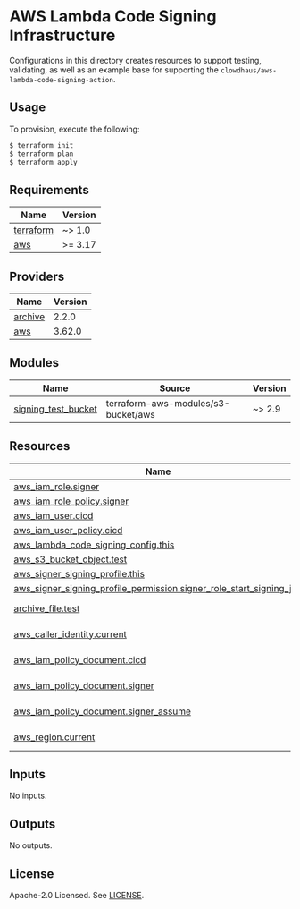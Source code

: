 # AWS Lambda Code Signing Infrastructure

Configurations in this directory creates resources to support testing, validating, as well as an example base for supporting the `clowdhaus/aws-lambda-code-signing-action`.

## Usage

To provision, execute the following:

```bash
$ terraform init
$ terraform plan
$ terraform apply
```

<!-- BEGINNING OF PRE-COMMIT-TERRAFORM DOCS HOOK -->
## Requirements

| Name | Version |
|------|---------|
| <a name="requirement_terraform"></a> [terraform](#requirement\_terraform) | ~> 1.0 |
| <a name="requirement_aws"></a> [aws](#requirement\_aws) | >= 3.17 |

## Providers

| Name | Version |
|------|---------|
| <a name="provider_archive"></a> [archive](#provider\_archive) | 2.2.0 |
| <a name="provider_aws"></a> [aws](#provider\_aws) | 3.62.0 |

## Modules

| Name | Source | Version |
|------|--------|---------|
| <a name="module_signing_test_bucket"></a> [signing\_test\_bucket](#module\_signing\_test\_bucket) | terraform-aws-modules/s3-bucket/aws | ~> 2.9 |

## Resources

| Name | Type |
|------|------|
| [aws_iam_role.signer](https://registry.terraform.io/providers/hashicorp/aws/latest/docs/resources/iam_role) | resource |
| [aws_iam_role_policy.signer](https://registry.terraform.io/providers/hashicorp/aws/latest/docs/resources/iam_role_policy) | resource |
| [aws_iam_user.cicd](https://registry.terraform.io/providers/hashicorp/aws/latest/docs/resources/iam_user) | resource |
| [aws_iam_user_policy.cicd](https://registry.terraform.io/providers/hashicorp/aws/latest/docs/resources/iam_user_policy) | resource |
| [aws_lambda_code_signing_config.this](https://registry.terraform.io/providers/hashicorp/aws/latest/docs/resources/lambda_code_signing_config) | resource |
| [aws_s3_bucket_object.test](https://registry.terraform.io/providers/hashicorp/aws/latest/docs/resources/s3_bucket_object) | resource |
| [aws_signer_signing_profile.this](https://registry.terraform.io/providers/hashicorp/aws/latest/docs/resources/signer_signing_profile) | resource |
| [aws_signer_signing_profile_permission.signer_role_start_signing_job](https://registry.terraform.io/providers/hashicorp/aws/latest/docs/resources/signer_signing_profile_permission) | resource |
| [archive_file.test](https://registry.terraform.io/providers/hashicorp/archive/latest/docs/data-sources/file) | data source |
| [aws_caller_identity.current](https://registry.terraform.io/providers/hashicorp/aws/latest/docs/data-sources/caller_identity) | data source |
| [aws_iam_policy_document.cicd](https://registry.terraform.io/providers/hashicorp/aws/latest/docs/data-sources/iam_policy_document) | data source |
| [aws_iam_policy_document.signer](https://registry.terraform.io/providers/hashicorp/aws/latest/docs/data-sources/iam_policy_document) | data source |
| [aws_iam_policy_document.signer_assume](https://registry.terraform.io/providers/hashicorp/aws/latest/docs/data-sources/iam_policy_document) | data source |
| [aws_region.current](https://registry.terraform.io/providers/hashicorp/aws/latest/docs/data-sources/region) | data source |

## Inputs

No inputs.

## Outputs

No outputs.
<!-- END OF PRE-COMMIT-TERRAFORM DOCS HOOK -->

## License

Apache-2.0 Licensed. See [LICENSE](../LICENSE).

